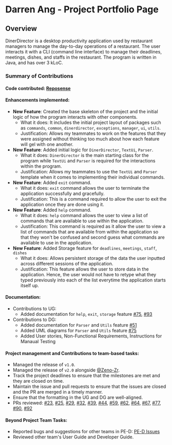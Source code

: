 # Darren Ang - Project Portfolio Page

## Overview
DinerDirector is a desktop productivity application used by restaurant managers to manage the day-to-day operations of a restaurant. The user interacts it with a CLI (command line interface) to manage their deadlines, meetings, dishes, and staffs in the restaurant. The program is written in Java, and has over 3 kLoC.

### Summary of Contributions

#### Code contributed: [Reposense](https://nus-cs2113-ay2223s2.github.io/tp-dashboard/?search=darrenangwx&breakdown=true&sort=groupTitle&sortWithin=title&since=2023-02-17&timeframe=commit&mergegroup=&groupSelect=groupByRepos&checkedFileTypes=docs~functional-code~test-code~other&tabOpen=true&tabType=authorship&tabAuthor=darrenangwx&tabRepo=AY2223S2-CS2113-W15-4%2Ftp%5Bmaster%5D&authorshipIsMergeGroup=false&authorshipFileTypes=docs~functional-code~test-code~other&authorshipIsBinaryFileTypeChecked=false&authorshipIsIgnoredFilesChecked=false)  

#### Enhancements implemented:  
* **New Feature**: Created the base skeleton of the project and the initial logic of how the program interacts with other components.
  * What it does: It includes the initial project layout of packages such as `commands`, `common`, `dinerdirector`, `exceptions`, `manager`, `ui`, `utils`. 
  * Justification: Allows my teammates to work on the features that they were assigned without thinking too much about how each feature will gel with one another.
* **New Feature**: Added initial logic for `DinerDirector`, `TextUi`, `Parser`.
  * What it does: `DinerDirector` is the main starting class for the program while `TextUi` and `Parser` is required for the interactions within the program.
  * Justification: Allows my teammates to use the `TextUi` and `Parser` template when it comes to implementing their individual commands.
* **New Feature**: Added `exit` command.
  * What it does: `exit` command allows the user to terminate the application successfully and gracefully.
  * Justification: This is a command required to allow the user to exit the application once they are done using it.
* **New Feature**: Added `help` command. 
  * What it does: `help` command allows the user to view a list of commands that are available to use within the application.
  * Justification: This command is required as it allow the user to view a list of commands that are available from within the application so that they won't be confused and second guess what commands are available to use in the application.
* **New Feature**: Added Storage feature for `deadlines`, `meetings`, `staff`, `dishes` 
  * What it does: Allows persistent storage of the data the user inputted across different sessions of the application.
  * Justification: This feature allows the user to store data in the application. Hence, the user would not have to retype what they typed previously into each of the list everytime the application starts itself up.

#### Documentation:
* Contributions to UG:
  * Added documentation for `help`, `exit`, `storage` feature [#75](https://github.com/AY2223S2-CS2113-W15-4/tp/pull/75/files), [#93](https://github.com/AY2223S2-CS2113-W15-4/tp/pull/93/files)
* Contributions to DG:
  * Added documentation for `Parser` and `Utils` feature [#51](https://github.com/AY2223S2-CS2113-W15-4/tp/pull/51/files)
  * Added UML diagrams for `Parser` and `Utils` feature [#75](https://github.com/AY2223S2-CS2113-W15-4/tp/pull/75/files)
  * Added User stories, Non-Functional Requirements, Instructions for Manaual Testing

#### Project management and Contributions to team-based tasks:
* Managed the release of `v1.0`.
* Managed the release of `v2.0` alongside [@Zeno-Zr](https://github.com/Zeno-Zr).
* Track the project deadlines to ensure that the milestones are met and they are closed on time.
* Maintain the issue and pull requests to ensure that the issues are closed and the PR are merged in a timely manner.
* Ensure that the formatting in the UG and DG are well-aligned.
* PRs reviewed: [#23](https://github.com/AY2223S2-CS2113-W15-4/tp/pull/23), [#25](https://github.com/AY2223S2-CS2113-W15-4/tp/pull/25), [#29](https://github.com/AY2223S2-CS2113-W15-4/tp/pull/29), [#32](https://github.com/AY2223S2-CS2113-W15-4/tp/pull/32), [#39](https://github.com/AY2223S2-CS2113-W15-4/tp/pull/39), [#44](https://github.com/AY2223S2-CS2113-W15-4/tp/pull/44), [#59](https://github.com/AY2223S2-CS2113-W15-4/tp/pull/59), [#62](https://github.com/AY2223S2-CS2113-W15-4/tp/pull/62), [#64](https://github.com/AY2223S2-CS2113-W15-4/tp/pull/64), [#67](https://github.com/AY2223S2-CS2113-W15-4/tp/pull/67), [#77](https://github.com/AY2223S2-CS2113-W15-4/tp/pull/77), [#90](https://github.com/AY2223S2-CS2113-W15-4/tp/pull/90), [#92](https://github.com/AY2223S2-CS2113-W15-4/tp/pull/92)

#### Beyond Project Team Tasks:
* Reported bugs and suggestions for other teams in PE-D: [PE-D Issues](https://github.com/darrenangwx/ped/issues)
* Reviewed other team's User Guide and Developer Guide.